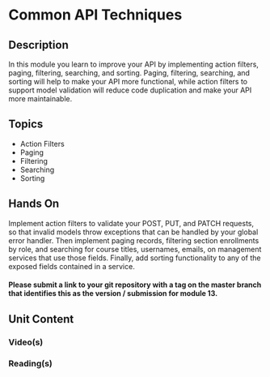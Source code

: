 # Common API Techniques
## Description
In this module you learn to improve your API by implementing action filters, paging, filtering, searching, and sorting. Paging, filtering, searching, and sorting will help to make your API more functional, while action filters to support model validation will reduce code duplication and make your API more maintainable.
## Topics
- Action Filters
- Paging
- Filtering
- Searching
- Sorting
## Hands On
Implement action filters to validate your POST, PUT, and PATCH requests, so that invalid models throw exceptions that can be handled by your global error handler.  Then implement paging records, filtering section enrollments by role, and searching for course titles, usernames, emails, on management services that use those fields.  Finally, add sorting functionality to any of the exposed fields contained in a service.
#### Please submit a link to your git repository with a tag on the master branch that identifies this as the version / submission for module 13.
## Unit Content
### Video(s)
### Reading(s)